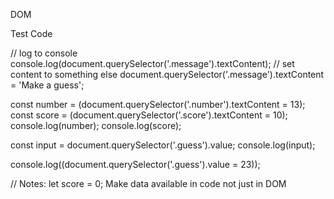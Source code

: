 DOM

Test Code

// log to console
console.log(document.querySelector('.message').textContent);
// set content to something else
document.querySelector('.message').textContent = 'Make a guess';

const number = (document.querySelector('.number').textContent = 13);
const score = (document.querySelector('.score').textContent = 10);
console.log(number);
console.log(score);

const input = document.querySelector('.guess').value;
console.log(input);

console.log((document.querySelector('.guess').value = 23));

// Notes:
let score = 0;
Make data available in code not just in DOM

